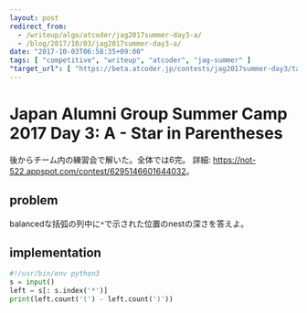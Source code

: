 ```yaml
---
layout: post
redirect_from:
  - /writeup/algo/atcoder/jag2017summer-day3-a/
  - /blog/2017/10/03/jag2017summer-day3-a/
date: "2017-10-03T06:58:35+09:00"
tags: [ "competitive", "writeup", "atcoder", "jag-summer" ]
"target_url": [ "https://beta.atcoder.jp/contests/jag2017summer-day3/tasks/jag2017summer_day3_a" ]
---
```


# Japan Alumni Group Summer Camp 2017 Day 3: A - Star in Parentheses

後からチーム内の練習会で解いた。全体では$6$完。
詳細: <https://not-522.appspot.com/contest/6295146601644032>。

## problem

balancedな括弧の列中に`*`で示された位置のnestの深さを答えよ。

## implementation

``` python
#!/usr/bin/env python3
s = input()
left = s[: s.index('*')]
print(left.count('(') - left.count(')'))
```
